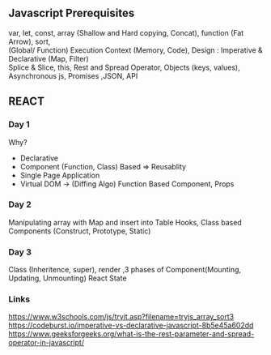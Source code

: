 ## Javascript Prerequisites
var, let, const, array (Shallow and Hard copying, Concat), function (Fat Arrow), sort, <br />
(Global/ Function) Execution Context (Memory, Code), Design : Imperative & Declarative (Map, Filter) <br />
Splice & Slice, this, Rest and Spread Operator, Objects (keys, values), <br />
Asynchronous js, Promises ,JSON, API

## REACT

###  Day 1
Why?
- Declarative
- Component (Function, Class) Based => Reusablity
- Single Page Application
- Virtual DOM -> (Diffing Algo)
Function Based Component, Props

###  Day 2
Manipulating array with Map and insert into Table
Hooks, Class based Components (Construct, Prototype, Static)

###  Day 3
Class (Inheritence, super), render ,3 phases of Component(Mounting, Updating, Unmounting)
React State

### Links
https://www.w3schools.com/js/tryit.asp?filename=tryjs_array_sort3
https://codeburst.io/imperative-vs-declarative-javascript-8b5e45a602dd
https://www.geeksforgeeks.org/what-is-the-rest-parameter-and-spread-operator-in-javascript/
